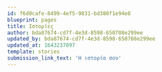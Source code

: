 ```yaml
---
id: f6d0cafe-8499-4ef5-9831-bd380f1e94e8
blueprint: pages
title: Ιστορίες
author: bda87674-cd7f-4e3d-8598-650708e299ee
updated_by: bda87674-cd7f-4e3d-8598-650708e299ee
updated_at: 1643237097
template: stories
submission_link_text: 'Η ιστορία σου'
---
```

